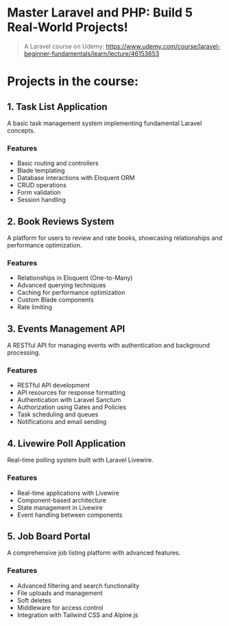 # Master Laravel and PHP: Build 5 Real-World Projects!
> A Laravel course on Udemy: https://www.udemy.com/course/laravel-beginner-fundamentals/learn/lecture/46153653

# Projects in the course:

## 1. Task List Application
A basic task management system implementing fundamental Laravel concepts.

### Features
- Basic routing and controllers
- Blade templating
- Database interactions with Eloquent ORM
- CRUD operations
- Form validation
- Session handling

## 2. Book Reviews System
A platform for users to review and rate books, showcasing relationships and performance optimization.

### Features
- Relationships in Eloquent (One-to-Many)
- Advanced querying techniques
- Caching for performance optimization
- Custom Blade components
- Rate limiting

## 3. Events Management API
A RESTful API for managing events with authentication and background processing.

### Features
- RESTful API development
- API resources for response formatting
- Authentication with Laravel Sanctum
- Authorization using Gates and Policies
- Task scheduling and queues
- Notifications and email sending

## 4. Livewire Poll Application
Real-time polling system built with Laravel Livewire.

### Features
- Real-time applications with Livewire
- Component-based architecture
- State management in Livewire
- Event handling between components

## 5. Job Board Portal
A comprehensive job listing platform with advanced features.

### Features
- Advanced filtering and search functionality
- File uploads and management
- Soft deletes
- Middleware for access control
- Integration with Tailwind CSS and Alpine.js

